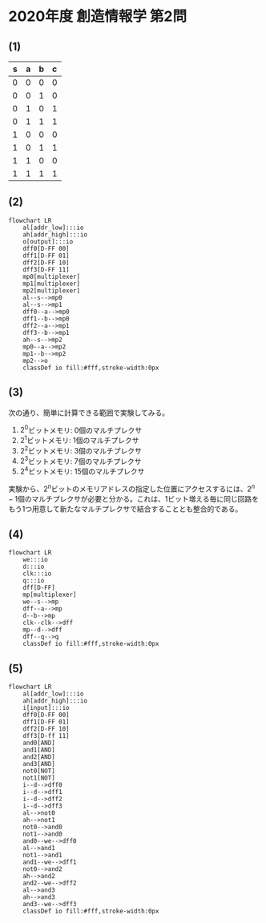 # 2020年度 創造情報学 第2問

## (1)

| s   | a   | b   | c   |
| --- | --- | --- | --- |
| 0   | 0   | 0   | 0   |
| 0   | 0   | 1   | 0   |
| 0   | 1   | 0   | 1   |
| 0   | 1   | 1   | 1   |
| 1   | 0   | 0   | 0   |
| 1   | 0   | 1   | 1   |
| 1   | 1   | 0   | 0   |
| 1   | 1   | 1   | 1   |

## (2)

```mermaid
flowchart LR
    al[addr_low]:::io
    ah[addr_high]:::io
    o[output]:::io
    dff0[D-FF 00]
    dff1[D-FF 01]
    dff2[D-FF 10]
    dff3[D-FF 11]
    mp0[multiplexer]
    mp1[multiplexer]
    mp2[multiplexer]
    al--s-->mp0
    al--s-->mp1
    dff0--a-->mp0
    dff1--b-->mp0
    dff2--a-->mp1
    dff3--b-->mp1
    ah--s-->mp2
    mp0--a-->mp2
    mp1--b-->mp2
    mp2-->o
    classDef io fill:#fff,stroke-width:0px
```

## (3)

次の通り、簡単に計算できる範囲で実験してみる。

1. $2^0$ビットメモリ: 0個のマルチプレクサ
2. $2^1$ビットメモリ: 1個のマルチプレクサ
3. $2^2$ビットメモリ: 3個のマルチプレクサ
4. $2^3$ビットメモリ: 7個のマルチプレクサ
5. $2^4$ビットメモリ: 15個のマルチプレクサ

実験から、$2^n$ビットのメモリアドレスの指定した位置にアクセスするには、$2^n-1$個のマルチプレクサが必要と分かる。これは、1ビット増える毎に同じ回路をもう1つ用意して新たなマルチプレクサで結合することとも整合的である。

## (4)

```mermaid
flowchart LR
    we:::io
    d:::io
    clk:::io
    q:::io
    dff[D-FF]
    mp[multiplexer]
    we--s-->mp
    dff--a-->mp
    d--b-->mp
    clk--clk-->dff
    mp--d-->dff
    dff--q-->q
    classDef io fill:#fff,stroke-width:0px
```

## (5)

```mermaid
flowchart LR
    al[addr_low]:::io
    ah[addr_high]:::io
    i[input]:::io
    dff0[D-FF 00]
    dff1[D-FF 01]
    dff2[D-FF 10]
    dff3[D-ff 11]
    and0[AND]
    and1[AND]
    and2[AND]
    and3[AND]
    not0[NOT]
    not1[NOT]
    i--d-->dff0
    i--d-->dff1
    i--d-->dff2
    i--d-->dff3
    al-->not0
    ah-->not1
    not0-->and0
    not1-->and0
    and0--we-->dff0
    al-->and1
    not1-->and1
    and1--we-->dff1
    not0-->and2
    ah-->and2
    and2--we-->dff2
    al-->and3
    ah-->and3
    and3--we-->dff3
    classDef io fill:#fff,stroke-width:0px
```
